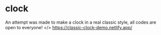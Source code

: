 # clock
An attempt was made to make a clock in a real classic style, all codes are open to everyone!
</>
https://classic-clock-demo.netlify.app/
